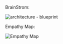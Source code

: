 BrainStrom:


![architecture - blueprint](https://github.com/IBM-EPBL/IBM-Project-7448-1658857113/blob/main/Ideation-Phase/Janeswaran/BRAINSTORM-img.jpg)


Empathy Map:

![Empathy Map](#)
